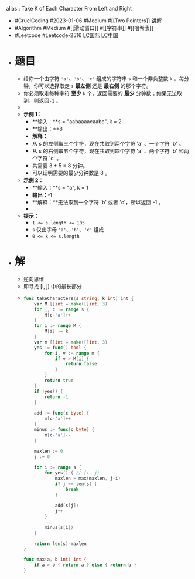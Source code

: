 alias:: Take K of Each Character From Left and Right

- #CruelCoding #2023-01-06 #Medium #[[Two Pointers]] [讲解](https://youtu.be/KvQK3RXuTFc)
- #Algorithm #Medium #[[滑动窗口]] #[[字符串]] #[[哈希表]]
- #Leetcode #Leetcode-2516 [LC国际](https://leetcode.com/problems/take-k-of-each-character-from-left-and-right/) [LC中国](https://leetcode.cn/problems/take-k-of-each-character-from-left-and-right/)
- # 题目
	- 给你一个由字符 `'a'`、`'b'`、`'c'` 组成的字符串 `s` 和一个非负整数 `k` 。每分钟，你可以选择取走 `s` **最左侧** 还是 **最右侧** 的那个字符。
	- 你必须取走每种字符 **至少** `k` 个，返回需要的 **最少** 分钟数；如果无法取到，则返回`-1` 。
	-
	- **示例 1：**
		- **输入：**s = "aabaaaacaabc", k = 2
		- **输出：**8
		- **解释：**
		- 从 s 的左侧取三个字符，现在共取到两个字符 'a' 、一个字符 'b' 。
		- 从 s 的右侧取五个字符，现在共取到四个字符 'a' 、两个字符 'b' 和两个字符 'c' 。
		- 共需要 3 + 5 = 8 分钟。
		- 可以证明需要的最少分钟数是 8 。
	- **示例 2：**
		- **输入：**s = "a", k = 1
		- **输出：**-1
		- **解释：**无法取到一个字符 'b' 或者 'c'，所以返回 -1 。
		-
	- **提示：**
		- `1 <= s.length <= 105`
		- `s` 仅由字母 `'a'`、`'b'`、`'c'` 组成
		- `0 <= k <= s.length`
- # 解
	- 逆向思维
	- 即寻找 [i, j) 中的最长部分
	- ```go
	  func takeCharacters(s string, k int) int {
	      var M []int = make([]int, 3)
	      for _, c := range s {
	          M[c-'a']++
	      }
	      for i := range M {
	          M[i] -= k
	      }
	      var m []int = make([]int, 3)
	      yes := func() bool {
	          for i, v := range m {
	              if v > M[i] {
	                  return false
	              }
	          }
	          return true
	      }
	      if !yes() {
	          return -1
	      }
	      
	      add := func(c byte) {
	          m[c-'a']++
	      }
	      minus := func(c byte) {
	          m[c-'a']--
	      }
	      
	      maxlen := 0
	      j := 0
	  
	      for i := range s {
	          for yes() { // [i, j)
	              maxlen = max(maxlen, j-i)
	              if j == len(s) {
	                  break
	              }
	              
	              add(s[j])
	              j++
	          }
	          
	          minus(s[i])
	      }
	  
	      return len(s)-maxlen
	  }
	  
	  func max(a, b int) int {
	      if a > b { return a } else { return b }
	  }
	  ```